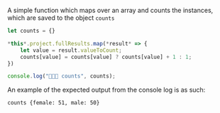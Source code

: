 A simple function which maps over an array and counts the instances, which are saved to the object `counts`

```javascript
let counts = {}

*this*.project.fullResults.map(*result* => {
	let value = result.valueToCount;
	counts[value] = counts[value] ? counts[value] + 1 : 1;
})

console.log("🐛🐝🐞 counts", counts);
```

An example of the expected output from the console log is as such:

```
counts {female: 51, male: 50}
```

